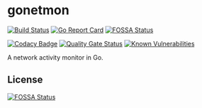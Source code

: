 # gonetmon

[![Build Status](https://travis-ci.com/bytemare/gonetmon.svg?branch=master)](https://travis-ci.com/bytemare/gonetmon)
[![Go Report Card](https://goreportcard.com/badge/github.com/bytemare/gonetmon)](https://goreportcard.com/report/github.com/bytemare/gonetmon) [![FOSSA Status](https://app.fossa.io/api/projects/git%2Bgithub.com%2Fbytemare%2Fgonetmon.svg?type=shield)](https://app.fossa.io/projects/git%2Bgithub.com%2Fbytemare%2Fgonetmon?ref=badge_shield)

[![Codacy Badge](https://api.codacy.com/project/badge/Grade/5bc1136110874ceab9195a31bb0e3961)](https://www.codacy.com/app/bytemare/gonetmon)
[![Quality Gate Status](https://sonarcloud.io/api/project_badges/measure?project=bytemare_gonetmon&metric=alert_status)](https://sonarcloud.io/dashboard?id=bytemare_gonetmon)
[![Known Vulnerabilities](https://snyk.io//test/github/bytemare/gonetmon/badge.svg?targetFile=Gopkg.lock)](https://snyk.io//test/github/bytemare/gonetmon?targetFile=Gopkg.lock)

A network activity monitor in Go.


## License
[![FOSSA Status](https://app.fossa.io/api/projects/git%2Bgithub.com%2Fbytemare%2Fgonetmon.svg?type=large)](https://app.fossa.io/projects/git%2Bgithub.com%2Fbytemare%2Fgonetmon?ref=badge_large)